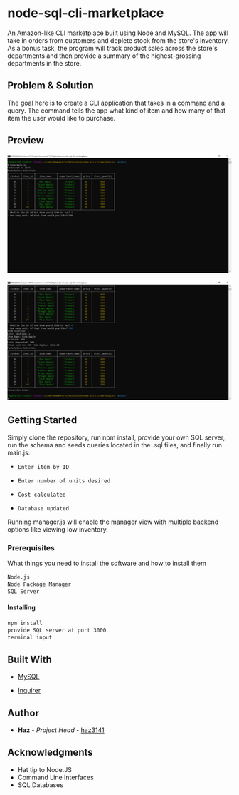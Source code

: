 # node-sql-cli-marketplace
An Amazon-like CLI marketplace built using Node and MySQL. The app will take in orders from customers and deplete stock from the store's inventory. As a bonus task, the program will track product sales across the store's departments and then provide a summary of the highest-grossing departments in the store.

## Problem & Solution

The goal here is to create a CLI application that takes in a command and a query. The command tells the app what kind of item and how many of that item the user would like to purchase.

## Preview

![Preview](https://raw.githubusercontent.com/haz3141/node-sql-cli-marketplace/master/assets/screenshot01.PNG)

![Preview](https://raw.githubusercontent.com/haz3141/node-sql-cli-marketplace/master/assets/screenshot02.PNG)

## Getting Started

Simply clone the repository, run npm install, provide your own SQL server, run the schema and seeds queries located in the .sql files, and finally run main.js:

* `Enter item by ID`

* `Enter number of units desired`

* `Cost calculated`

* `Database updated`

Running manager.js will enable the manager view with multiple backend options like viewing low inventory.

### Prerequisites

What things you need to install the software and how to install them

```
Node.js
Node Package Manager
SQL Server
```

#### Installing

```
npm install
provide SQL server at port 3000
terminal input
```

## Built With

* [MySQL](https://www.npmjs.com/package/mysql)
   
* [Inquirer](https://www.npmjs.com/package/inquirer)
   

## Author

* **Haz** - *Project Head* - [haz3141](https://github.com/haz3141)

## Acknowledgments

* Hat tip to Node.JS
* Command Line Interfaces
* SQL Databases
